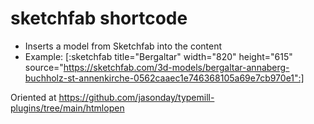 # sketchfab shortcode
* Inserts a model from Sketchfab into the content
* Example: [:sketchfab title="Bergaltar" width="820" height="615" source="https://sketchfab.com/3d-models/bergaltar-annaberg-buchholz-st-annenkirche-0562caaec1e746368105a69e7cb970e1":]

Oriented at https://github.com/jasonday/typemill-plugins/tree/main/htmlopen
